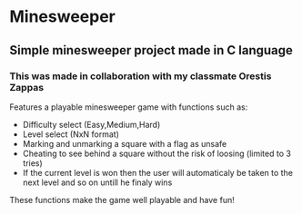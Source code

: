 # Minesweeper
## Simple minesweeper project made in C language
### This was made in collaboration with my classmate Orestis Zappas

Features a playable minesweeper game with functions such as:

- Difficulty select (Easy,Medium,Hard)
- Level select (NxN format)
- Marking and unmarking a square with a flag as unsafe
- Cheating to see behind a square without the risk of loosing (limited to 3 tries)
- If the current level is won then the user will automaticaly be taken to the next level and so on untill he finaly wins

These functions make the game well playable and have fun!
